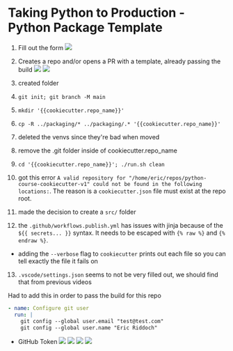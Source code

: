 # Taking Python to Production - Python Package Template

1. Fill out the form
   ![](./docs/2023-08-05-15-08-46.png)
2. Creates a repo and/or opens a PR with a template, already passing the build
   ![](./docs/2023-08-05-15-05-39.png)
   ![](./docs/2023-08-05-15-07-34.png)

3. created folder
4. `git init; git branch -M main`
5. `mkdir '{{cookiecutter.repo_name}}'`
6. `cp -R ../packaging/* ../packaging/.* '{{cookiecutter.repo_name}}'`
7. deleted the venvs since they're bad when moved
8. remove the .git folder inside of cookiecutter.repo_name
9.  `cd '{{cookiecutter.repo_name}}'; ./run.sh clean`
10. got this error `A valid repository for "/home/eric/repos/python-course-cookiecutter-v1" could not be found in the following locations:`. The reason is a `cookiecutter.json` file must exist at the repo root.
11. made the decision to create a `src/` folder
12. the `.github/workflows.publish.yml` has issues with jinja because of the `${{ secrets... }}` syntax. It needs to be escaped with `{% raw %}` and `{% endraw %}`.
  - adding the `--verbose` flag to `cookiecutter` prints out each file so you can tell exactly the file it fails on
13. `.vscode/settings.json` seems to not be very filled out, we should find that from previous videos

Had to add this in order to pass the build for this repo
```yaml
- name: Configure git user
  run: |
    git config --global user.email "test@test.com"
    git config --global user.name "Eric Riddoch"
```

- GitHub Token
  ![](./docs/2023-08-04-19-39-18.png)
  ![](./docs/2023-08-04-19-39-39.png)
  ![](./docs/2023-08-04-19-39-53.png)
  ![](./docs/2023-08-04-19-40-51.png)

